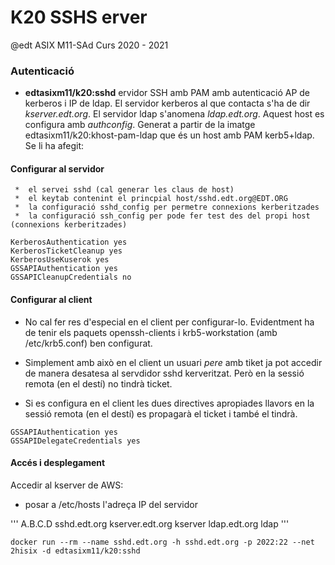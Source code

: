 # K20 SSHS erver

@edt ASIX M11-SAd Curs 2020 - 2021

### Autenticació


 * **edtasixm11/k20:sshd** ervidor SSH amb PAM amb autenticació AP de kerberos i IP de ldap. 
   El servidor kerberos al que contacta s'ha de dir *kserver.edt.org*. El servidor ldap 
   s'anomena *ldap.edt.org*. Aquest host es configura amb *authconfig*. Generat a partir de
   la imatge edtasixm11/k20:khost-pam-ldap que és un host amb PAM kerb5+ldap. Se li ha afegit:


####  Configurar al servidor

```
 *  el servei sshd (cal generar les claus de host)
 *  el keytab contenint el princpial host/sshd.edt.org@EDT.ORG
 *  la configuració sshd_config per permetre connexions kerberitzades
 *  la configuració ssh_config per pode fer test des del propi host (connexions kerberitzades) 
```

```
KerberosAuthentication yes
KerberosTicketCleanup yes
KerberosUseKuserok yes
GSSAPIAuthentication yes
GSSAPICleanupCredentials no
```

#### Configurar al client

  * No cal fer res d'especial en el client per configurar-lo. Evidentment ha de tenir els
    paquets openssh-clients i krb5-workstation (amb /etc/krb5.conf) ben configurat.

  * Simplement amb això en el client un usuari *pere* amb tiket ja pot accedir de manera
    desatesa al servdidor sshd kerveritzat. Però en la sessió remota (en el destí)
    no tindrà ticket.

  * Si es configura en el client les dues directives apropiades llavors en la sessió remota
    (en el destí) es propagarà el ticket i també el tindrà.

```
GSSAPIAuthentication yes
GSSAPIDelegateCredentials yes

```



#### Accés i desplegament

Accedir al kserver de AWS:

 * posar a /etc/hosts l'adreça IP del servidor

'''
A.B.C.D sshd.edt.org kserver.edt.org kserver ldap.edt.org ldap
'''

```
docker run --rm --name sshd.edt.org -h sshd.edt.org -p 2022:22 --net 2hisix -d edtasixm11/k20:sshd
```
